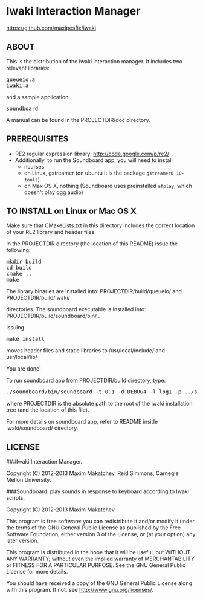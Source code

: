 Iwaki Interaction Manager
=========================

https://github.com/maxipesfix/iwaki
 

## ABOUT

This is the distribution of the Iwaki interaction manager. It includes two relevant libraries:

<pre>
queueio.a
iwaki.a
</pre>

and a sample application:

<pre>
soundboard
</pre>

A manual can be found in the PROJECTDIR/doc directory.



## PREREQUISITES


* RE2 regular expression library: http://code.google.com/p/re2/
* Additionally, to run the Soundboard app, you will need to install 
  * ncurses 
  * on Linux, gstreamer (on ubuntu it is the package `gstreamer0.10-tools`).
  * on Max OS X, nothing (Soundboard uses preinstalled `afplay`, which doesn't play ogg audio)


## TO INSTALL on Linux or Mac OS X


Make sure that CMakeLists.txt in this directory includes the correct location
of your RE2 library and header files.

In the PROJECTDIR directory (the location of this README) issue the following:

<pre>
mkdir build
cd build
cmake ..
make
</pre>

The library binaries are installed into:
PROJECTDIR/build/queueio/ and 
PROJECTDIR/build/iwaki/ 

directories. The soundboard executable is installed into:
PROJECTDIR/build/soundboard/bin/ .

Issuing 

<pre>
make install 
</pre>

moves header files and static libraries to /usr/local/include/ and usr/local/lib/ 

You are done!

To run soundboard app from PROJECTDIR/build directory, type:

<pre>
./soundboard/bin/soundboard -t 0.1 -d DEBUG4 -l log1 -p ../soundboard/scripts -i initialize_im.georgi.xml -s PROJECTDIR/soundboard/sounds -x
</pre>

where PROJECTDIR is the absolute path to the root of the iwaki installation tree (and the location of this file).

For more details on soundboard app, refer to README inside iwaki/soundboard/ directory.



## LICENSE



###Iwaki Interaction Manager.

Copyright (C) 2012-2013 Maxim Makatchev, Reid Simmons, Carnegie Mellon University.


###Soundboard: play sounds in response to keyboard according to Iwaki scripts.

Copyright (C) 2012-2013 Maxim Makatchev.


This program is free software: you can redistribute it and/or modify
it under the terms of the GNU General Public License as published by
the Free Software Foundation, either version 3 of the License, or
(at your option) any later version.

This program is distributed in the hope that it will be useful,
but WITHOUT ANY WARRANTY; without even the implied warranty of
MERCHANTABILITY or FITNESS FOR A PARTICULAR PURPOSE.  See the
GNU General Public License for more details.

You should have received a copy of the GNU General Public License
along with this program.  If not, see <http://www.gnu.org/licenses/>.